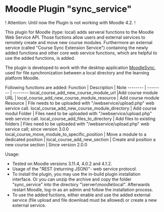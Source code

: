 # Moodle Plugin "sync_service"

! Attention: Until now the Plugin is not working with Moodle 4.2. !

This plugin for Moodle (type: local) adds serveral functions to the Moodle Web Service API.
Those fuctions allow users and external services to remotely create and move new course modules.
Furthermore an external service (called "Course Sync Extension Service") containing the newly added functions and other core web service functions, which are helpful to use the added functions, is added.

The plugin is developed to work with the desktop application [MoodleSync](https://github.com/MoodleSync/sync-app), used for file synchronization between a local directory and the learning platform Moodle.

Following functions are added:
Function | Description | Note
-------- | -------- | --------
local_course_add_new_course_module_url |Add course module URL |
local_course_add_new_course_module_resource | Add course module Resource | File needs to be uploaded with "/webservice/upload.php" web service call.
local_course_add_new_course_module_directory | Add course modul Folder | Files need to be uploaded with "/webservice/upload.php" web service call.
local_course_add_files_to_directory | Add files to existing folders | Files need to be uploaded with "/webservice/upload.php" web service call; since version 3.0.0
local_course_move_module_to_specific_position | Move a module to a dedicated position |
local_course_add_new_section | Create and position a new course section | Since version 2.0.0

Usage:  
* Tested on Moodle versions 3.11.4, 4.0.2 and 4.1.2. 
* Usage of the "REST (returning JSON)"- web service protocol.
* To install the plugin, you may use the in-build plugin installation interface. Or you can unzip the archive and copy the folder "sync_service" into the directory "\server\moodle\local". Afterwards restart Moodle, log-in as an admin and follow the installation process.
* To use the added fuctions, either enable and use the added external service (file upload and file download must be allowed) or create a new external service.
